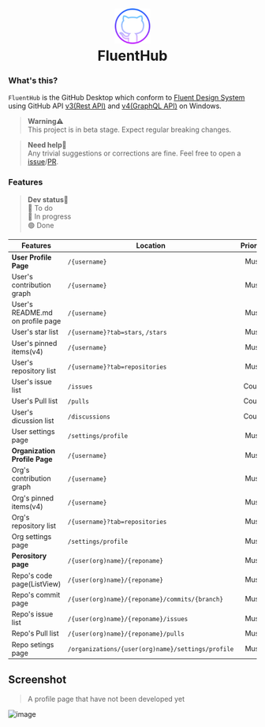 <h1 align="center">
  <img alt="Logo" src="FluentHub/Assets/AppTiles/StoreLogo.scale-400.png" width="72" />
  <br/>
  FluentHub
</h1>

### What's this?

`FluentHub` is the GitHub Desktop which conform to [Fluent Design System](https://www.microsoft.com/design/fluent) using GitHub API [v3(Rest API)](https://developer.github.com/v3/) and [v4(GraphQL API)](https://developer.github.com/v4/) on Windows.

> **Warning**⚠️<br> This project is in beta stage. Expect regular breaking changes.

>**Need help**🔧<br/>Any trivial suggestions or corrections are fine. Feel free to open a [issue](https://github.com/onein528/FluentHub/issues/new)/[PR](https://github.com/onein528/FluentHub/compare).

### Features

> **Dev status🚩**<br/>🔴 To do<br/>🔵 In progress<br/>🟢 Done

Features|Location|Priority|Dev
---|---|:---:|:---:
**User Profile Page**|`/{username}`|Must|🔵
User's contribution graph|`/{username}`|Must|🔵
User's README.md on profile page|`/{username}`|Must|🔵
User's star list|`/{username}?tab=stars`, `/stars`|Must|🔵
User's pinned items(v4)|`/{username}`|Must|🔵
User's repository list|`/{username}?tab=repositories`|Must|🔵
User's issue list|`/issues`|Could|🔴
User's Pull list|`/pulls`|Could|🔴
User's dicussion list|`/discussions`|Could|🔴
User settings page|`/settings/profile`|Must|🔴
**Organization Profile Page**|`/{username}`|Must|🔴
Org's contribution graph|`/{username}`|Must|🔴
Org's pinned items(v4)|`/{username}`|Must|🔴
Org's repository list|`/{username}?tab=repositories`|Must|🔴
Org settings page|`/settings/profile`|Must|🔴
**Perository page**|`/{user(org)name}/{reponame}`|Must|🔴
Repo's code page(ListView)|`/{user(org)name}/{reponame}`|Must|🔴
Repo's commit page|`/{user(org)name}/{reponame}/commits/{branch}`|Must|🔴
Repo's issue list|`/{user(org)name}/{reponame}/issues`|Must|🔴
Repo's Pull list|`/{user(org)name}/{reponame}/pulls`|Must|🔴
Repo setings page|`/organizations/{user(org)name}/settings/profile`|Must|🔴


## Screenshot
> A profile page that have not been developed yet

![image](https://user-images.githubusercontent.com/62196528/150060338-2acba5ca-10ac-4c04-b340-7dbbb99a4dbf.png)
